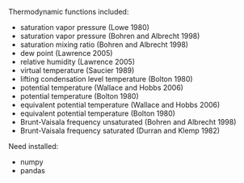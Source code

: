 Thermodynamic functions included:

* saturation vapor pressure (Lowe 1980)
* saturation vapor pressure (Bohren and Albrecht 1998)
* saturation mixing ratio (Bohren and Albrecht 1998)
* dew point (Lawrence 2005)
* relative humidity (Lawrence 2005)
* virtual temperature (Saucier 1989)
* lifting condensation level temperature (Bolton 1980)
* potential temperature (Wallace and Hobbs 2006)
* potential temperature (Bolton 1980)
* equivalent potential temperature (Wallace and Hobbs 2006)
* equivalent potential temperature (Bolton 1980)
* Brunt-Vaisala frequency unsaturated (Bohren and Albrecht 1998)
* Brunt-Vaisala frequency saturated (Durran and Klemp 1982)


Need installed:

* numpy 
* pandas